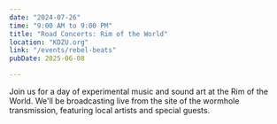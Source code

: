 ```yaml
---
date: "2024-07-26"
time: "9:00 AM to 9:00 PM"
title: "Road Concerts: Rim of the World"
location: "KDZU.org"
link: "/events/rebel-beats"
pubDate: 2025-06-08

---
```


Join us for a day of experimental music and sound art at the Rim of the World. We'll be broadcasting live from the site of the wormhole transmission, featuring local artists and special guests. 